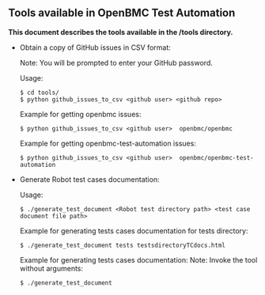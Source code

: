 ## Tools available in OpenBMC Test Automation ##

**This document describes the tools available in the /tools directory.**

* Obtain a copy of GitHub issues in CSV format:

    Note: You will be prompted to enter your GitHub password.

    Usage:
    ```
    $ cd tools/
    $ python github_issues_to_csv <github user> <github repo>
    ```
    Example for getting openbmc issues:
    ```
    $ python github_issues_to_csv <github user>  openbmc/openbmc
    ```
    Example for getting openbmc-test-automation issues:
    ```
    $ python github_issues_to_csv <github user>  openbmc/openbmc-test-automation
    ```

* Generate Robot test cases documentation:

    Usage:
    ```
    $ ./generate_test_document <Robot test directory path> <test case document file path>
    ```

    Example for generating tests cases documentation for tests directory:
    ```
    $ ./generate_test_document tests testsdirectoryTCdocs.html
    ```

    Example for generating tests cases documentation:
    Note: Invoke the tool without arguments:
    ```
    $ ./generate_test_document
    ```
